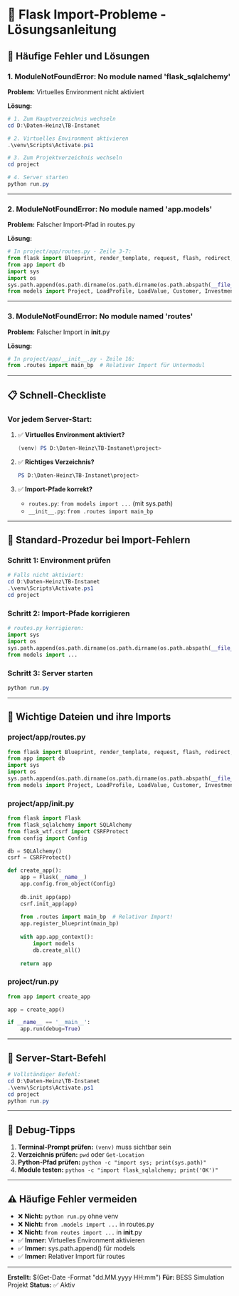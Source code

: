 # 🔧 Flask Import-Probleme - Lösungsanleitung

## 🚨 Häufige Fehler und Lösungen

### 1. **ModuleNotFoundError: No module named 'flask_sqlalchemy'**

**Problem:** Virtuelles Environment nicht aktiviert

**Lösung:**
```powershell
# 1. Zum Hauptverzeichnis wechseln
cd D:\Daten-Heinz\TB-Instanet

# 2. Virtuelles Environment aktivieren
.\venv\Scripts\Activate.ps1

# 3. Zum Projektverzeichnis wechseln
cd project

# 4. Server starten
python run.py
```

---

### 2. **ModuleNotFoundError: No module named 'app.models'**

**Problem:** Falscher Import-Pfad in routes.py

**Lösung:**
```python
# In project/app/routes.py - Zeile 3-7:
from flask import Blueprint, render_template, request, flash, redirect, url_for, jsonify
from app import db
import sys
import os
sys.path.append(os.path.dirname(os.path.dirname(os.path.abspath(__file__))))
from models import Project, LoadProfile, LoadValue, Customer, InvestmentCost, ReferencePrice, SpotPrice
```

---

### 3. **ModuleNotFoundError: No module named 'routes'**

**Problem:** Falscher Import in __init__.py

**Lösung:**
```python
# In project/app/__init__.py - Zeile 16:
from .routes import main_bp  # Relativer Import für Untermodul
```

---

## 📋 **Schnell-Checkliste**

### **Vor jedem Server-Start:**

1. ✅ **Virtuelles Environment aktiviert?**
   ```powershell
   (venv) PS D:\Daten-Heinz\TB-Instanet\project>
   ```

2. ✅ **Richtiges Verzeichnis?**
   ```powershell
   PS D:\Daten-Heinz\TB-Instanet\project>
   ```

3. ✅ **Import-Pfade korrekt?**
   - `routes.py`: `from models import ...` (mit sys.path)
   - `__init__.py`: `from .routes import main_bp`

---

## 🔄 **Standard-Prozedur bei Import-Fehlern**

### **Schritt 1: Environment prüfen**
```powershell
# Falls nicht aktiviert:
cd D:\Daten-Heinz\TB-Instanet
.\venv\Scripts\Activate.ps1
cd project
```

### **Schritt 2: Import-Pfade korrigieren**
```python
# routes.py korrigieren:
import sys
import os
sys.path.append(os.path.dirname(os.path.dirname(os.path.abspath(__file__))))
from models import ...
```

### **Schritt 3: Server starten**
```powershell
python run.py
```

---

## 🎯 **Wichtige Dateien und ihre Imports**

### **project/app/routes.py**
```python
from flask import Blueprint, render_template, request, flash, redirect, url_for, jsonify
from app import db
import sys
import os
sys.path.append(os.path.dirname(os.path.dirname(os.path.abspath(__file__))))
from models import Project, LoadProfile, LoadValue, Customer, InvestmentCost, ReferencePrice, SpotPrice
```

### **project/app/__init__.py**
```python
from flask import Flask
from flask_sqlalchemy import SQLAlchemy
from flask_wtf.csrf import CSRFProtect
from config import Config

db = SQLAlchemy()
csrf = CSRFProtect()

def create_app():
    app = Flask(__name__)
    app.config.from_object(Config)
    
    db.init_app(app)
    csrf.init_app(app)
    
    from .routes import main_bp  # Relativer Import!
    app.register_blueprint(main_bp)
    
    with app.app_context():
        import models
        db.create_all()
    
    return app
```

### **project/run.py**
```python
from app import create_app

app = create_app()

if __name__ == '__main__':
    app.run(debug=True)
```

---

## 🚀 **Server-Start-Befehl**

```powershell
# Vollständiger Befehl:
cd D:\Daten-Heinz\TB-Instanet
.\venv\Scripts\Activate.ps1
cd project
python run.py
```

---

## 📝 **Debug-Tipps**

1. **Terminal-Prompt prüfen:** `(venv)` muss sichtbar sein
2. **Verzeichnis prüfen:** `pwd` oder `Get-Location`
3. **Python-Pfad prüfen:** `python -c "import sys; print(sys.path)"`
4. **Module testen:** `python -c "import flask_sqlalchemy; print('OK')"`

---

## ⚠️ **Häufige Fehler vermeiden**

- ❌ **Nicht:** `python run.py` ohne venv
- ❌ **Nicht:** `from .models import ...` in routes.py
- ❌ **Nicht:** `from routes import ...` in __init__.py
- ✅ **Immer:** Virtuelles Environment aktivieren
- ✅ **Immer:** sys.path.append() für models
- ✅ **Immer:** Relativer Import für routes

---

**Erstellt:** $(Get-Date -Format "dd.MM.yyyy HH:mm")
**Für:** BESS Simulation Projekt
**Status:** ✅ Aktiv 